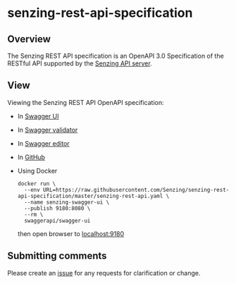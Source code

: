 # senzing-rest-api-specification

## Overview

The Senzing REST API specification is an OpenAPI 3.0 Specification of the RESTful API supported by the
[Senzing API server](https://github.com/Senzing/senzing-api-server).

## View

Viewing the Senzing REST API OpenAPI specification:

- In [Swagger UI](https://petstore.swagger.io/?url=https://raw.githubusercontent.com/Senzing/senzing-rest-api-specification/master/senzing-rest-api.yaml)
- In [Swagger validator](http://validator.swagger.io/?url=https://raw.githubusercontent.com/Senzing/senzing-rest-api-specification/master/senzing-rest-api.yaml)
- In [Swagger editor](http://editor.swagger.io/?url=https://raw.githubusercontent.com/Senzing/senzing-rest-api-specification/master/senzing-rest-api.yaml)
- In [GitHub](senzing-rest-api.yaml)
- Using Docker

    ```console
    docker run \
      --env URL=https://raw.githubusercontent.com/Senzing/senzing-rest-api-specification/master/senzing-rest-api.yaml \
      --name senzing-swagger-ui \
      --publish 9180:8080 \
      --rm \
      swaggerapi/swagger-ui
    ```

   then open browser to [localhost:9180](http://localhost:9180)

## Submitting comments

Please create an [issue](https://github.com/Senzing/senzing-rest-api-specification/issues) for any requests for clarification or change.

